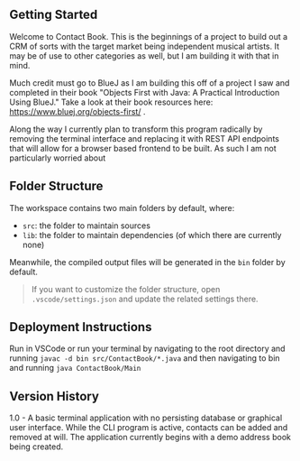 ## Getting Started

Welcome to Contact Book.  This is the beginnings of a project to build out a CRM of sorts with the target market being independent musical artists.  It may be of use to other categories as well, but I am building it with that in mind.

Much credit must go to BlueJ as I am building this off of a project I saw and completed in their book "Objects First with Java: A Practical Introduction Using BlueJ."  Take a look at their book resources here: https://www.bluej.org/objects-first/ .

Along the way I currently plan to transform this program radically by removing the terminal interface and replacing it with REST API endpoints that will allow for a browser based frontend to be built.  As such I am not particularly worried about 

## Folder Structure

The workspace contains two main folders by default, where:

- `src`: the folder to maintain sources
- `lib`: the folder to maintain dependencies (of which there are currently none)

Meanwhile, the compiled output files will be generated in the `bin` folder by default.

> If you want to customize the folder structure, open `.vscode/settings.json` and update the related settings there.

## Deployment Instructions

Run in VSCode or run your terminal by navigating to the root directory and running `javac -d bin src/ContactBook/*.java` and then navigating to bin and running `java ContactBook/Main`

## Version History
 1.0 - A basic terminal application with no persisting database or graphical user interface.  While the CLI program is active, contacts can be added and removed at will.  The application currently begins with a demo address book being created.

